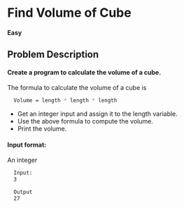 
# Find Volume of Cube

#### Easy
## Problem Description

#### Create a program to calculate the volume of a cube.

The formula to calculate the volume of a cube is



```bash
  Volume = length * length * length 

```



- Get an integer input and assign it to the length variable.
- Use the above formula to compute the volume.
- Print the volume.


#### Input format:
An integer
```bash
  Input:
  3
```

```bash
  Output
  27

```



